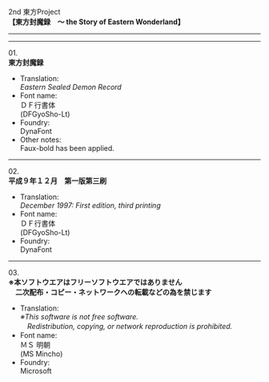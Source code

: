2nd 東方Project  
**【東方封魔録　～ the Story of Eastern Wonderland】**

---  
---

01\.  
**東方封魔録**
  - Translation:  
*Eastern Sealed Demon Record*
  - Font name:  
ＤＦ行書体  
(DFGyoSho-Lt)
  - Foundry:  
DynaFont
  - Other notes:  
Faux-bold has been applied.

---

02\.  
**平成９年１２月　第一版第三刷**
  - Translation:  
*December 1997: First edition, third printing*
  - Font name:  
ＤＦ行書体  
(DFGyoSho-Lt)
  - Foundry:  
DynaFont

---

03\.  
**※本ソフトウエアはフリーソフトウエアではありません  
　二次配布・コピー・ネットワークヘの転載などの為を禁じます**
  - Translation:  
*※This software is not free software.  
　Redistribution, copying, or network reproduction is prohibited.*
  - Font name:  
ＭＳ 明朝  
(MS Mincho)
  - Foundry:  
Microsoft
